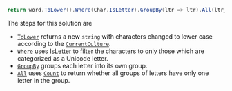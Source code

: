 ```csharp
return word.ToLower().Where(Char.IsLetter).GroupBy(ltr => ltr).All(ltr_grp => ltr_grp.Count() == 1);
```

The steps for this solution are

- [`ToLower`][tolower] returns a new `string` with characters changed to lower case according to the [`CurrentCulture`][currentculture].
- [`Where`][where] uses [IsLetter][isletter] to filter the characters to only those which are categorized as a Unicode letter.
- [`GroupBy`][groupby] groups each letter into its own group.
- [`All`][all] uses [`Count`][count] to return whether all groups of letters have only one letter in the group.

[tolower]: https://learn.microsoft.com/en-us/dotnet/api/system.string.tolower
[currentculture]: https://learn.microsoft.com/en-us/dotnet/api/system.globalization.cultureinfo.currentculture
[where]: https://learn.microsoft.com/en-us/dotnet/api/system.linq.enumerable.where
[isletter]: https://learn.microsoft.com/en-us/dotnet/api/system.char.isletter
[groupby]: https://learn.microsoft.com/en-us/dotnet/api/system.linq.enumerable.groupby
[all]: https://learn.microsoft.com/en-us/dotnet/api/system.linq.enumerable.all
[count]: https://learn.microsoft.com/en-us/dotnet/api/system.linq.enumerable.count
